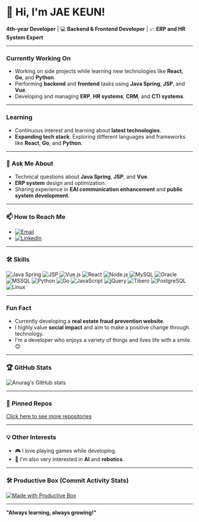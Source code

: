 # 👋 Hi, I'm JAE KEUN!

**4th-year Developer** | 💻 **Backend & Frontend Developer** | 📈 **ERP and HR System Expert**

---

### **Currently Working On**
- Working on side projects while learning new technologies like **React**, **Go**, and **Python**.
- Performing **backend** and **frontend** tasks using **Java Spring**, **JSP**, and **Vue**.
- Developing and managing **ERP**, **HR systems**, **CRM**, and **CTI systems**.

---

### **Learning**
- Continuous interest and learning about **latest technologies**.
- **Expanding tech stack**: Exploring different languages and frameworks like **React**, **Go**, and **Python**.

---

### 💬 **Ask Me About**
- Technical questions about **Java Spring**, **JSP**, and **Vue**.
- **ERP system** design and optimization.
- Sharing experience in **EAI communication enhancement** and **public system development**.

---

### 📫 **How to Reach Me**
- <a href="mailto:your-email@example.com" target="_blank"><img src="https://img.shields.io/badge/Email-your-email%40example.com-blue?style=flat-square&logo=gmail&logoColor=white" alt="Email"></a>
- <a href="https://www.linkedin.com/in/jaekeunbaik" target="_blank"><img src="https://img.shields.io/badge/LinkedIn-jaekeunbaik-0077B5?style=flat-square&logo=LinkedIn&logoColor=white" alt="LinkedIn"></a>

---

### 🛠️ **Skills**
<div>
  <img src="https://img.shields.io/badge/Java%20Spring-6DB33F?style=flat&logo=Spring&logoColor=white" alt="Java Spring">
  <img src="https://img.shields.io/badge/JSP-3E5B99?style=flat&logo=Apache%20Tomcat&logoColor=white" alt="JSP">
  <img src="https://img.shields.io/badge/Vue.js-4FC08D?style=flat&logo=Vue.js&logoColor=white" alt="Vue.js">
  <img src="https://img.shields.io/badge/React-61DAFB?style=flat&logo=React&logoColor=white" alt="React">
  <img src="https://img.shields.io/badge/Node.js-339933?style=flat&logo=Node.js&logoColor=white" alt="Node.js">
  <img src="https://img.shields.io/badge/MySQL-4479A1?style=flat&logo=MySQL&logoColor=white" alt="MySQL">
  <img src="https://img.shields.io/badge/Oracle-F80000?style=flat&logo=Oracle&logoColor=white" alt="Oracle">
  <img src="https://img.shields.io/badge/MSSQL-CC2927?style=flat&logo=Microsoft%20SQL%20Server&logoColor=white" alt="MSSQL">
  <img src="https://img.shields.io/badge/Python-3776AB?style=flat&logo=Python&logoColor=white" alt="Python">
  <img src="https://img.shields.io/badge/Go-00ADD8?style=flat&logo=Go&logoColor=white" alt="Go">
  <img src="https://img.shields.io/badge/JavaScript-F7DF1E?style=flat&logo=JavaScript&logoColor=white" alt="JavaScript">
  <img src="https://img.shields.io/badge/jQuery-0769AD?style=flat&logo=jQuery&logoColor=white" alt="jQuery">
  <img src="https://img.shields.io/badge/Tibero-00A9E0?style=flat&logo=Tibero&logoColor=white" alt="Tibero">
  <img src="https://img.shields.io/badge/PostgreSQL-336791?style=flat&logo=PostgreSQL&logoColor=white" alt="PostgreSQL">
  <img src="https://img.shields.io/badge/Linux-FCC624?style=flat&logo=Linux&logoColor=black" alt="Linux">
</div>

---

### **Fun Fact**
- Currently developing a **real estate fraud prevention website**.
- I highly value **social impact** and aim to make a positive change through technology.
- I'm a developer who enjoys a variety of things and lives life with a smile. 😊

---

### 🏆 **GitHub Stats**
![Anurag's GitHub stats](https://github-readme-stats.vercel.app/api?username=jaekeunbaik&show_icons=true&theme=radical)

---

### 📌 **Pinned Repos**
[Click here to see more repositories](https://github.com/jaekeunbaik?tab=repositories)

---

### 💡 **Other Interests**
- 🎮 I love playing games while developing.
- 🤖 I'm also very interested in **AI** and **robotics**.

---

### 🛠️ **Productive Box (Commit Activity Stats)**

[![Made with Productive Box](https://img.shields.io/badge/Productive_Box-Active-green?style=flat-square)](https://github.com/techinpark/productive-box)

---

**"Always learning, always growing!"**
